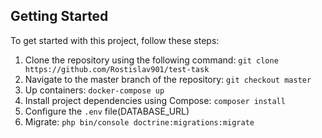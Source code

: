 ## Getting Started
To get started with this project, follow these steps:

1. Clone the repository using the following command: ```git clone https://github.com/Rostislav901/test-task```
2. Navigate to the master branch of the repository: ```git checkout master```
3. Up containers:  ```docker-compose up```
4. Install project dependencies using Compose: ```composer install```
5. Configure the `.env` file(DATABASE_URL)
6. Migrate: ```php bin/console doctrine:migrations:migrate```
